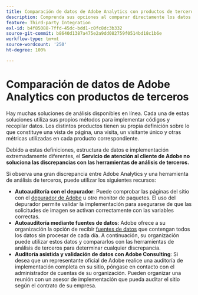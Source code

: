 ```yaml
---
title: Comparación de datos de Adobe Analytics con productos de terceros
description: Comprenda sus opciones al comparar directamente los datos en Adobe Analytics con los datos recopilados por otras soluciones de Analytics.
feature: Third-party Integration
exl-id: b4f85088-7ffd-45dc-bdd1-c0fc8dc3b332
source-git-commit: b8640d1387a475e2a9dd082759f0514bd18c1b6e
workflow-type: tm+mt
source-wordcount: '250'
ht-degree: 100%

---
```


# Comparación de datos de Adobe Analytics con productos de terceros

Hay muchas soluciones de análisis disponibles en línea. Cada una de estas soluciones utiliza sus propios métodos para implementar códigos y recopilar datos. Los distintos productos tienen su propia definición sobre lo que constituye una vista de página, una visita, un visitante único y otras métricas utilizadas en cada producto correspondiente.

Debido a estas definiciones, estructura de datos e implementación extremadamente diferentes, el **Servicio de atención al cliente de Adobe no soluciona las discrepancias con las herramientas de análisis de terceros.**

Si observa una gran discrepancia entre Adobe Analytics y una herramienta de análisis de terceros, puede utilizar los siguientes recursos:

* **Autoauditoría con el depurador**: Puede comprobar las páginas del sitio con el [depurador de Adobe](https://experienceleague.adobe.com/docs/debugger/using/experience-cloud-debugger.html?lang=es) u otro monitor de paquetes. El uso del depurador permite validar la implementación para asegurarse de que las solicitudes de imagen se activan correctamente con las variables correctas.
* **Autoauditoría mediante fuentes de datos**: Adobe ofrece a su organización la opción de recibir [fuentes de datos](/help/export/analytics-data-feed/data-feed-overview.md) que contengan todos los datos sin procesar de cada día. A continuación, su organización puede utilizar estos datos y compararlos con las herramientas de análisis de terceros para determinar cualquier discrepancia.
* **Auditoría asistida y validación de datos con Adobe Consulting**: Si desea que un representante oficial de Adobe realice una auditoría de implementación completa en su sitio, póngase en contacto con el administrador de cuentas de su organización. Pueden organizar una reunión con un asesor de implementación que pueda auditar el sitio según el contrato de su empresa.
